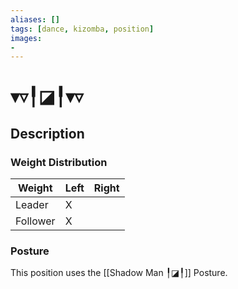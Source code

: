 ```yaml
---
aliases: [] 
tags: [dance, kizomba, position] 
images:
-
---
```

# ▾▿╿◪╿▾▿
## Description
### Weight Distribution
| Weight   | Left | Right |
| -------- | ---- | ----- |
| Leader   |   X   |       |
| Follower |   X   |       |

### Posture
This position uses the [[Shadow Man ╿◪╿]] Posture. 